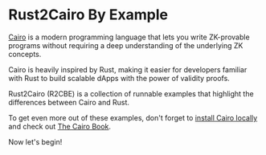 # Rust2Cairo By Example

[Cairo][cairo] is a modern programming language that lets you write ZK-provable programs without requiring a deep understanding of the underlying ZK concepts.

Cairo is heavily inspired by Rust, making it easier for developers familiar with Rust to build scalable dApps with the power of validity proofs.

Rust2Cairo (R2CBE) is a collection of runnable examples that highlight the differences between Cairo and Rust.

To get even more out of these examples, don't forget
to [install Cairo locally][install] and check out [The Cairo Book][book].

Now let's begin!

[cairo]: https://www.cairo-lang.org/
[install]: https://book.cairo-lang.org/ch01-01-installation.html
[book]: https://book.cairo-lang.org/

